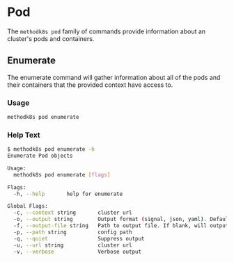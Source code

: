 # Pod

The `methodk8s pod` family of commands provide information about an cluster's pods and containers.

## Enumerate

The enumerate command will gather information about all of the pods and their containers that the provided context have access to.

### Usage

```bash
methodk8s pod enumerate
```

### Help Text

```bash
$ methodk8s pod enumerate -h
Enumerate Pod objects

Usage:
  methodk8s pod enumerate [flags]

Flags:
  -h, --help       help for enumerate

Global Flags:
  -c, --context string       cluster url
  -o, --output string        Output format (signal, json, yaml). Default value is signal (default "signal")
  -f, --output-file string   Path to output file. If blank, will output to STDOUT
  -p, --path string          config path
  -q, --quiet                Suppress output
  -u, --url string           cluster url
  -v, --verbose              Verbose output
```

